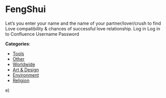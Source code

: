 # FengShui


Let’s you enter your name and the name of your partner/lover/crush to find Love compatibility & chances of successful love relationship. Log in Log in to Confluence Username Password



**Categories**:
- [Tools](https://github.com/apis-list/apis-list#tools)
- [Other](https://github.com/apis-list/apis-list#other)
- [Worldwide](https://github.com/apis-list/apis-list#worldwide)
- [Art & Design](https://github.com/apis-list/apis-list#art-and-design)
- [Environment](https://github.com/apis-list/apis-list#environment)
- [Religion](https://github.com/apis-list/apis-list#religion)







e)



